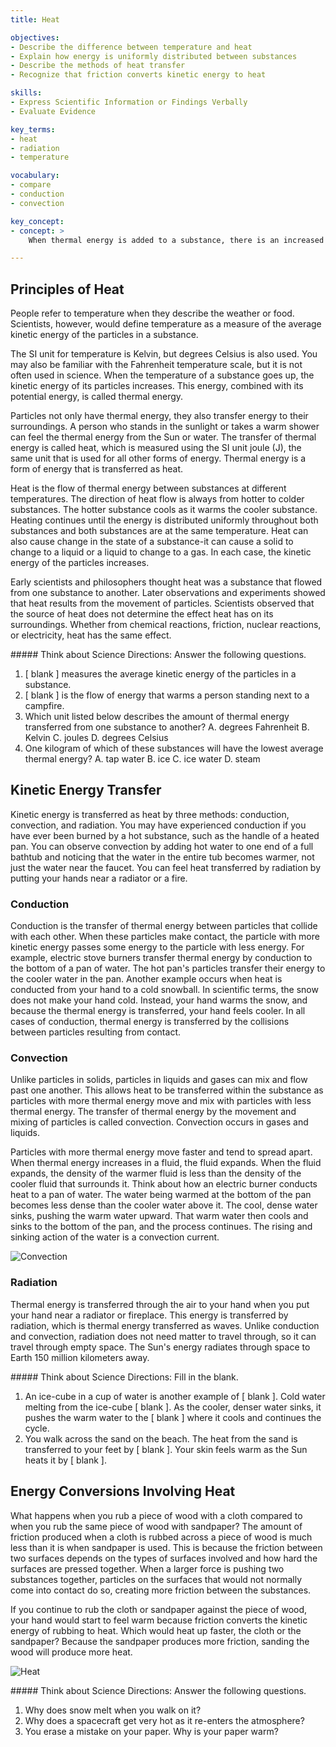 ```yaml
---
title: Heat

objectives:
- Describe the difference between temperature and heat
- Explain how energy is uniformly distributed between substances
- Describe the methods of heat transfer
- Recognize that friction converts kinetic energy to heat

skills:
- Express Scientific Information or Findings Verbally
- Evaluate Evidence

key_terms:
- heat
- radiation
- temperature

vocabulary:
- compare
- conduction
- convection

key_concept:
- concept: >
    When thermal energy is added to a substance, there is an increased movement of the particles that make up the substance. More movement of the particles means an increased kinetic energy. This increased kinetic energy can be transferred to other parts of the substance and to other substances.

---
```


## Principles of Heat

People refer to temperature when they describe the weather or food. Scientists, however, would define temperature as a measure of the average kinetic energy of the particles in a substance.

The SI unit for temperature is Kelvin, but degrees Celsius is also used. You may also be familiar with the Fahrenheit temperature scale, but it is not often used in science. When the temperature of a substance goes up, the kinetic energy of its particles increases. This energy, combined with its potential energy, is called thermal energy.

Particles not only have thermal energy, they also transfer energy to their surroundings. A person who stands in the sunlight or takes a warm shower can feel the thermal energy from the Sun or water. The transfer of thermal energy is called heat, which is measured using the SI unit joule (J), the same unit that is used for all other forms of energy. Thermal energy is a form of energy that is transferred as heat.

Heat is the flow of thermal energy between substances at different temperatures. The direction of heat flow is always from hotter to colder substances. The hotter substance cools as it warms the cooler substance. Heating continues until the energy is distributed uniformly throughout both substances and both substances are at the same temperature. Heat can also cause change in the state of a substance-it can cause a solid to change to a liquid or a liquid to change to a gas. In each case, the kinetic energy of the particles increases.

Early scientists and philosophers thought heat was a substance that flowed from one substance to another. Later observations and experiments showed that heat results from the movement of particles. Scientists observed that the source of heat does not determine the effect heat has on its surroundings. Whether from chemical reactions, friction, nuclear reactions, or electricity, heat has the same effect.

<div class="card-panel {{ page.color }} white-text" markdown="1">
##### Think about Science
Directions: Answer the following questions.

  1. [ blank ] measures the average kinetic energy of the particles in a
  substance.
  2. [ blank ] is the flow of energy that warms a person standing next to
  a campfire.
  3. Which unit listed below describes the amount of thermal energy transferred from one substance to another?
    A. degrees Fahrenheit
    B. Kelvin
    C. joules
    D. degrees Celsius
  4. One kilogram of which of these substances will have the lowest average thermal energy?
    A. tap water
    B. ice
    C. ice water
    D. steam
</div> 

## Kinetic Energy Transfer

Kinetic energy is transferred as heat by three methods: conduction, convection, and radiation. You may have experienced conduction if you have ever been burned by a hot substance, such as the handle of a heated pan. You can observe convection by adding hot water to one end of a full bathtub and noticing that the water in the entire tub becomes warmer, not just the water near the faucet. You can feel heat transferred by radiation by putting your hands near a radiator or a fire.

### Conduction

Conduction is the transfer of thermal energy between particles that collide with each other. When these particles make contact, the particle with more kinetic energy passes some energy to the particle with less energy. For example, electric stove burners transfer thermal energy by conduction to the bottom of a pan of water. The hot pan's particles transfer their energy to the cooler water in the pan. Another example occurs when heat is conducted from your hand to a cold snowball. In scientific terms, the snow does not make your hand cold. Instead, your hand warms the snow, and because the thermal energy is transferred, your hand feels cooler. In all cases of conduction, thermal energy is transferred by the collisions between particles resulting from contact.

### Convection

Unlike particles in solids, particles in liquids and gases can mix and flow past one another. This allows heat to be transferred within the substance as particles with more thermal energy move and mix with particles with less thermal energy. The transfer of thermal energy by the movement and mixing of particles is called convection. Convection occurs in gases and liquids.

Particles with more thermal energy move faster and tend to spread apart. When thermal energy increases in a fluid, the fluid expands. When the fluid expands, the density of the warmer fluid is less than the density of the cooler fluid that surrounds it. Think about how an electric burner conducts heat to a pan of water. The water being warmed at the bottom of the pan becomes less dense than the cooler water above it. The cool, dense water sinks, pushing the warm water upward. That warm water then cools and sinks to the bottom of the pan, and the process continues. The rising and sinking action of the water is a convection current.

![Convection]()

### Radiation

Thermal energy is transferred through the air to your hand when you put your hand near a radiator or fireplace. This energy is transferred by radiation, which is thermal energy transferred as waves. Unlike conduction and convection, radiation does not need matter to travel through, so it can travel through empty space. The Sun's energy radiates through space to Earth 150 million kilometers away.

<div class="card-panel {{ page.color }} white-text" markdown="1">
##### Think about Science
Directions: Fill in the blank.

  1. An ice-cube in a cup of water is another example of [ blank ]. Cold  water melting from the ice-cube [ blank ]. As the cooler, denser water sinks, it pushes the warm water to the [ blank ] where it cools and continues the cycle.
  2. You walk across the sand on the beach. The heat from the sand is transferred to your feet by [ blank ]. Your skin feels warm as the Sun heats it by [ blank ].
</div> 

## Energy Conversions Involving Heat

What happens when you rub a piece of wood with a cloth compared to when you rub the same piece of wood with sandpaper? The amount of friction produced when a cloth is rubbed across a piece of wood is much less than it is when sandpaper is used. This is because the friction between two surfaces depends on the types of surfaces involved and how hard the surfaces are pressed together. When a larger force is pushing two substances together, particles on the surfaces that would not normally come into contact do so, creating more friction between the substances.

If you continue to rub the cloth or sandpaper against the piece of wood, your hand would start to feel warm because friction converts the kinetic energy of rubbing to heat. Which would heat up faster, the cloth or the sandpaper? Because the sandpaper produces more friction, sanding the wood will produce more heat.

![Heat]()

<div class="card-panel {{ page.color }} white-text" markdown="1">
##### Think about Science
Directions: Answer the following questions.

  1. Why does snow melt when you walk on it?
  2. Why does a spacecraft get very hot as it re-enters the atmosphere?
  3. You erase a mistake on your paper. Why is your paper warm?
</div>